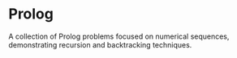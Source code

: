 # Prolog
A collection of Prolog problems focused on numerical sequences, demonstrating recursion and backtracking techniques.
